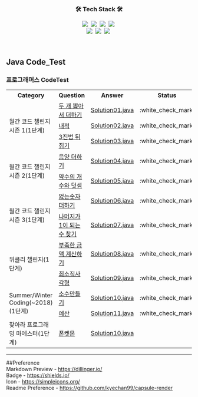 <h3 align="center">🛠 Tech Stack 🛠</h3>

<p align="center">
  <img src="https://img.shields.io/badge/Python-3766AB?style=flat-square&logo=Python&logoColor=white"/></a>&nbsp 
  <img src="https://img.shields.io/badge/Java-007396?style=flat-square&logo=Java&logoColor=white"/></a>&nbsp 
  <img src="https://img.shields.io/badge/Javascript-ffb13b?style=flat-square&logo=javascript&logoColor=white"/></a>&nbsp 
  <img src="https://img.shields.io/badge/css-1572B6?style=flat-square&logo=css3&logoColor=white"/></a>&nbsp 
  <br>
  <img src="https://img.shields.io/badge/SpringBoot-6DB33F?style=flat-square&logo=Spring&logoColor=white"/></a>&nbsp 
  <img src="https://img.shields.io/badge/Mysql-E6B91E?style=flat-square&logo=MySql&logoColor=white"/></a>&nbsp 
  <img src="https://img.shields.io/badge/aws-333664?style=flat-square&logo=amazon-aws&logoColor=white"/></a>&nbsp 
</p>
<br>

## Java Code_Test
### 프로그래머스 CodeTest<br>
<table>
    <tr>
        <th>Category</th>
        <th>Question</th>
        <th>Answer</th>
        <th>Status</th>
        <th>Note</th>
    </tr>
    <tr>
        <td rowspan="3">월간 코드 챌린지 시즌 1(1단계)</td>
        <td><a href="https://programmers.co.kr/learn/courses/30/lessons/68644">두 개 뽑아서 더하기</a></td>
        <td><a href="https://github.com/chrishoonS/codeTest/blob/main/CodeStudy/src/main/java/com/test/Solution01.java">Solution01.java</a></td>
        <td>:white_check_mark:</td>
        <td></td>
    </tr>
    <tr>
        <td><a href="https://programmers.co.kr/learn/courses/30/lessons/70128">내적</a></td>
        <td><a href="https://github.com/chrishoonS/codeTest/blob/main/CodeStudy/src/main/java/com/test/Solution02.java">Solution02.java</a></td>
        <td>:white_check_mark:</td>
        <td></td>
    </tr>
    <tr>
        <td><a href="https://programmers.co.kr/learn/courses/30/lessons/68935">3진법 뒤집기</a></td>
        <td><a href="https://github.com/chrishoonS/codeTest/blob/main/CodeStudy/src/main/java/com/test/Solution03.java">Solution03.java</a></td>
        <td>:white_check_mark:</td>
        <td></td>
    </tr>
    <tr>
        <td rowspan="2">월간 코드 챌린지 시즌 2(1단계)</td>
        <td><a href="https://programmers.co.kr/learn/courses/30/lessons/76501">음양 더하기</a></td>
        <td><a href="https://github.com/chrishoonS/codeTest/blob/main/CodeStudy/src/main/java/com/test/Solution04.java">Solution04.java</a></td>
        <td>:white_check_mark:</td>
        <td></td>
    </tr>
    <tr>
        <td><a href="https://programmers.co.kr/learn/courses/30/lessons/77884">약수의 개수와 덧셈</a></td>
        <td><a href="https://github.com/chrishoonS/codeTest/blob/main/CodeStudy/src/main/java/com/test/Solution05.java">Solution05.java</a></td>
        <td>:white_check_mark:</td>
        <td></td>
    </tr>
    <tr>
        <td rowspan="2">월간 코드 챌린지 시즌 3(1단계)</td>
        <td><a href="https://programmers.co.kr/learn/courses/30/lessons/86051">없는숫자 더하기</a></td>
        <td><a href="https://github.com/chrishoonS/codeTest/blob/main/CodeStudy/src/main/java/com/test/Solution06.java">Solution06.java</a></td>
        <td>:white_check_mark:</td>
        <td></td>
    </tr>
    <tr>
        <td><a href="https://programmers.co.kr/learn/courses/30/lessons/87389">나머지가 1이 되는 수 찾기</a></td>
        <td><a href="https://github.com/chrishoonS/codeTest/blob/main/CodeStudy/src/main/java/com/test/Solution07.java">Solution07.java</a></td>
        <td>:white_check_mark:</td>
        <td></td>
    </tr>
    <tr>
        <td rowspan="2">위클리 챌린지(1단계)</td>
        <td><a href="https://programmers.co.kr/learn/courses/30/lessons/82612">부족한 금액 계산하기</a></td>
        <td><a href="https://github.com/chrishoonS/codeTest/blob/main/CodeStudy/src/main/java/com/test/Solution08.java">Solution08.java</a></td>
        <td>:white_check_mark:</td>
        <td></td>
    </tr>
    <tr>
        <td><a href="https://programmers.co.kr/learn/courses/30/lessons/86491">최소직사각형</a></td>
        <td><a href="https://github.com/chrishoonS/codeTest/blob/main/CodeStudy/src/main/java/com/test/Solution09.java">Solution09.java</a></td>
        <td>:white_check_mark:</td>
        <td></td>
    </tr>
    <tr>
        <td rowspan="2">Summer/Winter Coding(~2018)(1단계)</td>
        <td><a href="https://programmers.co.kr/learn/courses/30/lessons/12977">소수만들기</a></td>
        <td><a href="https://github.com/chrishoonS/codeTest/blob/main/CodeStudy/src/main/java/com/test/Solution10.java">Solution10.java</a></td>
        <td>:white_check_mark:</td>
        <td></td>
    </tr>
    <tr>
        <td><a href="https://programmers.co.kr/learn/courses/30/lessons/12982">예산</a></td>
        <td><a href="https://github.com/chrishoonS/codeTest/blob/main/CodeStudy/src/main/java/com/test/Solution11.java">Solution11.java</a></td>
        <td>:white_check_mark:</td>
        <td></td>
    </tr>
    <tr>
        <td>찾아라 프로그래밍 마에스터(1단계)</td>
        <td><a href="https://programmers.co.kr/learn/courses/30/lessons/1845">폰켓몬</a></td>
        <td><a href="https://github.com/chrishoonS/codeTest/blob/main/CodeStudy/src/main/java/com/test/Solution12.java">Solution10.java</a></td>
        <td></td>
        <td></td>
    </tr>


</table>

---
##Preference <br>
Markdown Preview - https://dillinger.io/ <br>
Badge - https://shields.io/ <br>
Icon - https://simpleicons.org/ <br>
Readme Preference - https://github.com/kyechan99/capsule-render <br>
